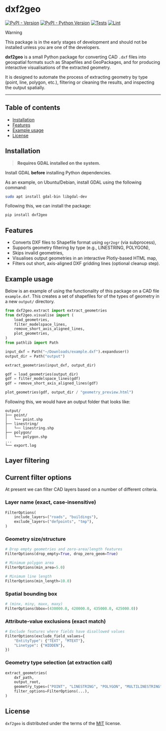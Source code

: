 # dxf2geo

[![PyPI - Version](https://img.shields.io/pypi/v/dxf2geo.svg)](https://pypi.org/project/dxf2geo)
[![PyPI - Python Version](https://img.shields.io/pypi/pyversions/dxf2geo.svg)](https://pypi.org/project/dxf2geo)
[![Tests](https://github.com/ksuchak1990/dxf2geo/actions/workflows/test.yml/badge.svg)](https://github.com/ksuchak1990/dxf2geo/actions/workflows/test.yml)
[![Lint](https://github.com/ksuchak1990/dxf2geo/actions/workflows/clean_code.yml/badge.svg)](https://github.com/ksuchak1990/dxf2geo/actions/workflows/clean_code.yml)

> [!WARNING]  
> This package is in the early stages of development and should not be installed unless you are one of the developers.

**dxf2geo** is a small Python package for converting CAD `.dxf` files into
geospatial formats such as Shapefiles and GeoPackages, and for producing
interactive visualisations of the extracted geometry.

It is designed to automate the process of extracting geometry by type (point,
line, polygon, etc.), filtering or cleaning the results, and inspecting the
output spatially.

-----

## Table of contents

- [Installation](#installation)
- [Features](#features)
- [Example usage](#example-usage)
- [License](#license)

## Installation

> **Requires GDAL installed on the system.**

Install GDAL **before** installing Python dependencies.

As an example, on Ubuntu/Debian, install GDAL using the following command:

```bash
sudo apt install gdal-bin libgdal-dev
```

Following this, we can install the package:

```bash
pip install dxf2geo
```

## Features

- Converts DXF files to Shapefile format using `ogr2ogr` (via subprocess),
- Supports geometry filtering by type (e.g., LINESTRING, POLYGON),
- Skips invalid geometries,
- Visualises output geometries in an interactive Plotly-based HTML map,
- Filters out short, axis-aligned DXF gridding lines (optional cleanup step).

## Example usage

Below is an example of using the functionality of this package on a CAD file
`example.dxf`.
This creates a set of shapefiles for of the types of geometry in a new `output/`
directory.

```python
from dxf2geo.extract import extract_geometries
from dxf2geo.visualise import (
    load_geometries,
    filter_modelspace_lines,
    remove_short_axis_aligned_lines,
    plot_geometries,
)
from pathlib import Path

input_dxf = Path("~/Downloads/example.dxf").expanduser()
output_dir = Path("output")

extract_geometries(input_dxf, output_dir)

gdf = load_geometries(output_dir)
gdf = filter_modelspace_lines(gdf)
gdf = remove_short_axis_aligned_lines(gdf)

plot_geometries(gdf, output_dir / "geometry_preview.html")
```

Following this, we would have an output folder that looks like:

```
output/
├── point/
│   └── point.shp
├── linestring/
│   └── linestring.shp
├── polygon/
│   └── polygon.shp
...
└── export.log
```

## Layer filtering

## Current filter options

At present we can filter CAD layers based on a number of different criteria.

### Layer name (exact, case-insensitive)

```python
FilterOptions(
    include_layers=("roads", "buildings"),
    exclude_layers=("defpoints", "tmp"),
)
```

### Geometry size/structure

```python
# Drop empty geometries and zero-area/length features
FilterOptions(drop_empty=True, drop_zero_geom=True)

# Minimum polygon area
FilterOptions(min_area=5.0)

# Minimum line length
FilterOptions(min_length=10.0)
```

### Spatial bounding box

```python
# (minx, miny, maxx, maxy)
FilterOptions(bbox=(430000.0, 420000.0, 435000.0, 425000.0))
```

### Attribute-value exclusions (exact match)

```python
# Exclude features where fields have disallowed values
FilterOptions(exclude_field_values={
    "EntityType": {"TEXT", "MTEXT"},
    "Linetype": {"HIDDEN"},
})
```

### Geometry type selection (at extraction call)

```python
extract_geometries(
    dxf_path,
    output_root,
    geometry_types=("POINT", "LINESTRING", "POLYGON", "MULTILINESTRING", "MULTIPOLYGON"),
    filter_options=FilterOptions(...),
)
```

## License

`dxf2geo` is distributed under the terms of the
[MIT](https://spdx.org/licenses/MIT.html) license.
